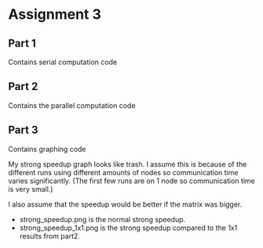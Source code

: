 # Assignment 3


## Part 1

Contains serial computation code

## Part 2

Contains the parallel computation code

## Part 3

Contains graphing code

My strong speedup graph looks like trash. I assume this is because of the different runs using different amounts of nodes so communication time varies significantly. (The first few runs are on 1 node so communication time is very small.)

I also assume that the speedup would be better if the matrix was bigger.

* strong_speedup.png is the normal strong speedup.
* strong_speedup_1x1.png is the strong speedup compared to the 1x1 results from part2.